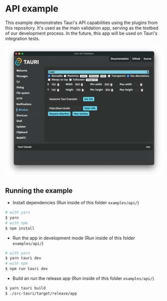 # API example

This example demonstrates Tauri's API capabilities using the plugins from this repository. It's used as the main validation app, serving as the testbed of our development process.
In the future, this app will be used on Tauri's integration tests.

![App screenshot](./screenshot.png?raw=true)

## Running the example

- Install dependencies (Run inside of this folder `examples/api/`)
```bash
# with yarn
$ yarn
# with npm
$ npm install
```

- Run the app in development mode (Run inside of this folder `examples/api/`)
```bash
# with yarn
$ yarn tauri dev
# with npm
$ npm run tauri dev
```

- Build an run the release app (Run inside of this folder `examples/api/`)
```bash
$ yarn tauri build
$ ./src-tauri/target/release/app
```
